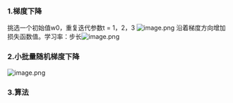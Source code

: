 ### 1.梯度下降
挑选一个初始值w0，重复迭代参数t = 1，2，3
 ![image.png](https://cdn.jsdelivr.net/gh/Bluestone-work/image/image/20240921172026.png)
沿着梯度方向增加损失函数值。学习率：步长![image.png](https://cdn.jsdelivr.net/gh/Bluestone-work/image/image/20240921172125.png)
### 2.小批量随机梯度下降
![image.png](https://cdn.jsdelivr.net/gh/Bluestone-work/image/image/20240921172203.png)

### 3.算法
